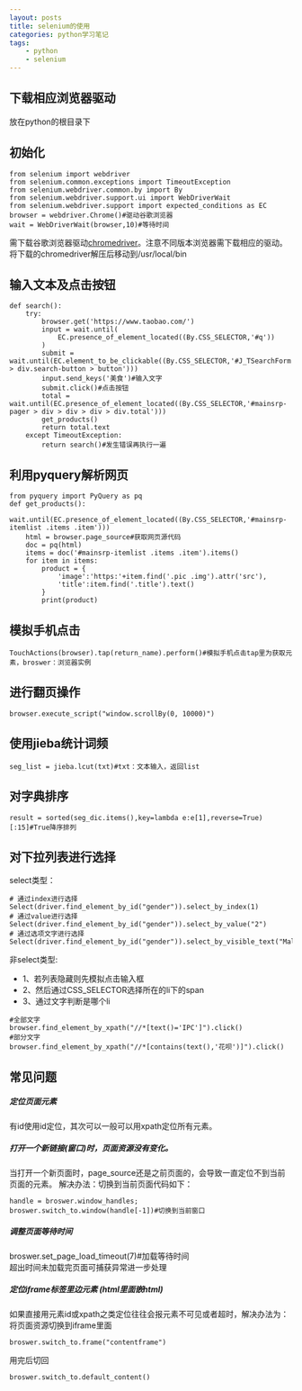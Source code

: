 ```yaml
---
layout: posts
title: selenium的使用
categories: python学习笔记
tags:
    - python
    - selenium
---
```

## 下载相应浏览器驱动
放在python的根目录下
## 初始化
```
from selenium import webdriver
from selenium.common.exceptions import TimeoutException
from selenium.webdriver.common.by import By
from selenium.webdriver.support.ui import WebDriverWait
from selenium.webdriver.support import expected_conditions as EC
browser = webdriver.Chrome()#驱动谷歌浏览器
wait = WebDriverWait(browser,10)#等待时间
```
需下载谷歌浏览器驱动[chromedriver](http://npm.taobao.org/mirrors/chromedriver/)。注意不同版本浏览器需下载相应的驱动。
将下载的chromedriver解压后移动到/usr/local/bin
## 输入文本及点击按钮
```
def search():
    try:
        browser.get('https://www.taobao.com/')
        input = wait.until(
            EC.presence_of_element_located((By.CSS_SELECTOR,'#q'))
        )
        submit = wait.until(EC.element_to_be_clickable((By.CSS_SELECTOR,'#J_TSearchForm > div.search-button > button')))
        input.send_keys('美食')#输入文字
        submit.click()#点击按钮
        total = wait.until(EC.presence_of_element_located((By.CSS_SELECTOR,'#mainsrp-pager > div > div > div > div.total')))
        get_products()
        return total.text
    except TimeoutException:
        return search()#发生错误再执行一遍
```
<!-- more -->
## 利用pyquery解析网页
```
from pyquery import PyQuery as pq
def get_products():
    wait.until(EC.presence_of_element_located((By.CSS_SELECTOR,'#mainsrp-itemlist .items .item')))
    html = browser.page_source#获取网页源代码
    doc = pq(html)
    items = doc('#mainsrp-itemlist .items .item').items()
    for item in items:
        product = {
            'image':'https:'+item.find('.pic .img').attr('src'),
            'title':item.find('.title').text()
        }
        print(product)
```

## 模拟手机点击
```
TouchActions(browser).tap(return_name).perform()#模拟手机点击tap里为获取元素，broswer：浏览器实例
```
## 进行翻页操作
```
browser.execute_script("window.scrollBy(0, 10000)")
```
## 使用jieba统计词频
```
seg_list = jieba.lcut(txt)#txt：文本输入，返回list
```
## 对字典排序
```
result = sorted(seg_dic.items(),key=lambda e:e[1],reverse=True)[:15]#True降序排列
```
## 对下拉列表进行选择
select类型：
```
# 通过index进行选择
Select(driver.find_element_by_id("gender")).select_by_index(1)
# 通过value进行选择
Select(driver.find_element_by_id("gender")).select_by_value("2")
# 通过选项文字进行选择
Select(driver.find_element_by_id("gender")).select_by_visible_text("Male")
```
非select类型:
* 1、若列表隐藏则先模拟点击输入框
* 2、然后通过CSS_SELECTOR选择所在的li下的span
* 3、通过文字判断是哪个li
```
#全部文字
browser.find_element_by_xpath("//*[text()='IPC']").click()
#部分文字
browser.find_element_by_xpath("//*[contains(text(),'花呗')]").click()
```


## 常见问题
##### 定位页面元素
有id使用id定位，其次可以一般可以用xpath定位所有元素。
##### 打开一个新链接(窗口)时，页面资源没有变化。  
当打开一个新页面时，page_source还是之前页面的，会导致一直定位不到当前页面的元素。
解决办法：切换到当前页面代码如下：
```
handle = broswer.window_handles;
broswer.switch_to.window(handle[-1])#切换到当前窗口
```
##### 调整页面等待时间
broswer.set_page_load_timeout(7)#加载等待时间  
超出时间未加载完页面可捕获异常进一步处理
##### 定位iframe标签里边元素 (html里面嵌html)
如果直接用元素id或xpath之类定位往往会报元素不可见或者超时，解决办法为：
将页面资源切换到iframe里面
```
broswer.switch_to.frame("contentframe")
```
用完后切回
```
broswer.switch_to.default_content()
```
